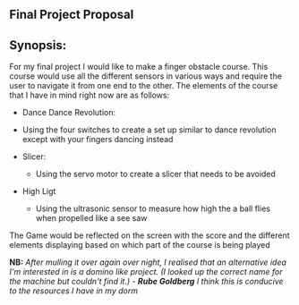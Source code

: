 ## Final Project Proposal

## Synopsis: 

For my final project I would like to make a finger obstacle course. This course would use all the different sensors in various ways and require the user to navigate it from one end to the other. The elements of the course that I have in mind right now are as follows:

 - Dance Dance Revolution:
  - Using the four switches to create a set up similar to dance revolution except with your fingers dancing instead

- Slicer:
  - Using the servo motor to create a slicer that needs to be avoided
  
- High Ligt
  - Using the ultrasonic sensor to measure how high the a ball flies when propelled like a see saw
  
The Game would be reflected on the screen with the score and the different elements displaying based on which part of the course is being played


**NB:** *After mulling it over again over night, I realised that an alternative idea I'm interested in is a domino like project. (I looked up the correct name for the machine but couldn't find it.) - **Rube Goldberg** I think this is conducive to the resources I have in my dorm*
